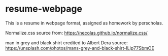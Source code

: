 # resume-webpage

This is a resume in webpage format, assigned as homework by perscholas. 

Normalize.css source from: https://necolas.github.io/normalize.css/

man in grey and black shirt credited to Albert Dera
source: https://unsplash.com/photos/mans-grey-and-black-shirt-ILip77SbmOE